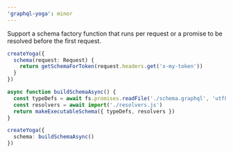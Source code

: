 ```yaml
---
'graphql-yoga': minor
---
```


Support a schema factory function that runs per request or a promise to be resolved before the first request.

```ts
createYoga({
  schema(request: Request) {
    return getSchemaForToken(request.headers.get('x-my-token'))
  }
})
```

```ts
async function buildSchemaAsync() {
  const typeDefs = await fs.promises.readFile('./schema.graphql', 'utf8')
  const resolvers = await import('./resolvers.js')
  return makeExecutableSchema({ typeDefs, resolvers })
}

createYoga({
  schema: buildSchemaAsync()
})
```
